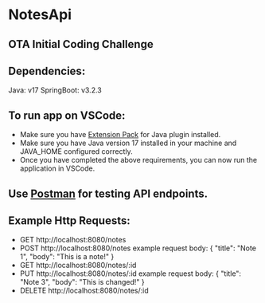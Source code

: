 # NotesApi
## OTA Initial Coding Challenge

## Dependencies:
Java: v17
SpringBoot: v3.2.3

## To run app on VSCode:
* Make sure you have [Extension Pack](https://marketplace.visualstudio.com/items?itemName=vscjava.vscode-java-pack) for Java plugin installed.
* Make sure you have Java version 17 installed in your machine and JAVA_HOME configured correctly.
* Once you have completed the above requirements, you can now run the application in VSCode.

## Use [Postman](https://www.postman.com/) for testing API endpoints.

## Example Http Requests:
* GET http://localhost:8080/notes
* POST http://localhost:8080/notes
    example request body:
        {
            "title": "Note 1",
            "body": "This is a note!"
        }
* GET http://localhost:8080/notes/:id
* PUT http://localhost:8080/notes/:id
    example request body:
        {
            "title": "Note 3",
            "body": "This is changed!"
        }
* DELETE http://localhost:8080/notes/:id
